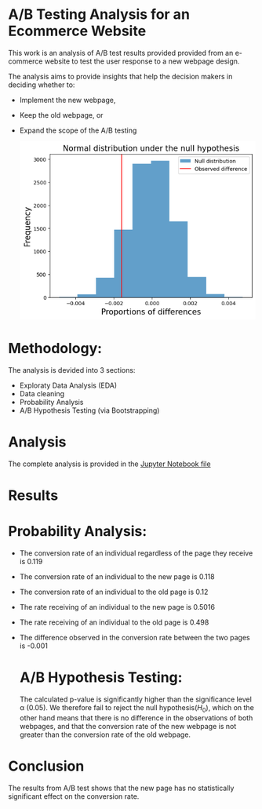 # A/B Testing Analysis for an Ecommerce Website

This work is an analysis of A/B test results provided provided from an e-commerce website to test the user response to a new webpage design.

The analysis aims to provide insights that help the decision makers in deciding whether to:

- Implement the new webpage,
- Keep the old webpage, or
- Expand the scope of the A/B testing

  ![](AB-testing-dataset/snapshot-distribution-histogram.png)

# Methodology:
  The analysis is devided into 3 sections:
  - Exploraty Data Analysis (EDA)
  - Data cleaning
  - Probability Analysis
  - A/B Hypothesis Testing (via Bootstrapping)
 
# Analysis

  The complete analysis is provided in the [Jupyter Notebook file](AB-Test-Analysis.ipynb)

# Results
  # Probability Analysis:

- The conversion rate of an individual regardless of the page they receive is 0.119
- The conversion rate of an individual to the new page is 0.118
- The conversion rate of an individual to the old page is 0.12
- The rate receiving of an individual to the new page is 0.5016
- The rate receiving of an individual to the old page is 0.498
- The difference observed in the conversion rate between the two pages is -0.001

  # A/B Hypothesis Testing:

  The calculated p-value is significantly higher than the significance level α (0.05). We therefore fail to reject the null hypothesis$(H_0)$, which on the other hand means that there is no difference in the observations of both webpages, and that the conversion rate of the new webpage is not greater than the conversion rate of the old webpage.

# Conclusion
The results from A/B test shows that the new page has no statistically significant effect on the conversion rate.


